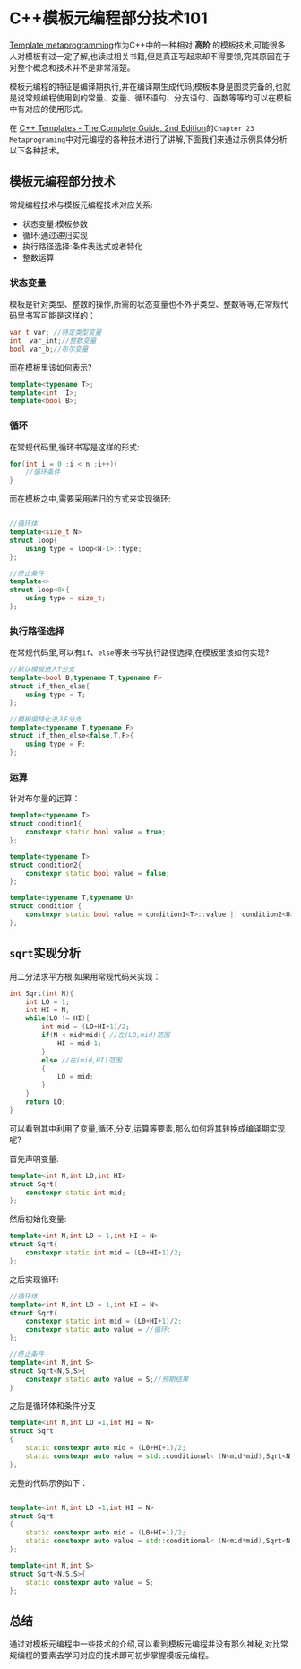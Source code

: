 # C++模板元编程部分技术101

[Template metaprogramming](https://en.wikipedia.org/wiki/Template_metaprogramming)作为C++中的一种相对 **高阶** 的模板技术,可能很多人对模板有过一定了解,也读过相关书籍,但是真正写起来却不得要领,究其原因在于对整个概念和技术并不是非常清楚。

模板元编程的特征是编译期执行,并在编译期生成代码;模板本身是图灵完备的,也就是说常规编程使用到的常量、变量、循环语句、分支语句、函数等等均可以在模板中有对应的使用形式。

在 [C++ Templates - The Complete Guide, 2nd Edition](http://www.tmplbook.com/)的`Chapter 23 Metaprograming`中对元编程的各种技术进行了讲解,下面我们来通过示例具体分析以下各种技术。

## 模板元编程部分技术

常规编程技术与模板元编程技术对应关系:

- 状态变量:模板参数
- 循环:通过递归实现
- 执行路径选择:条件表达式或者特化
- 整数运算

### 状态变量

模板是针对类型、整数的操作,所需的状态变量也不外乎类型、整数等等,在常规代码里书写可能是这样的：

```C++
var_t var; //特定类型变量
int  var_int;//整数变量
bool var_b;//布尔变量
```

而在模板里该如何表示?

```C++
template<typename T>;
template<int  I>;
template<bool B>;
```

### 循环

在常规代码里,循环书写是这样的形式:

```C++
for(int i = 0 ;i < n ;i++){
    //循环条件
}
```

而在模板之中,需要采用递归的方式来实现循环:

```C++

//循环体
template<size_t N>
struct loop{
    using type = loop<N-1>::type;
};

//终止条件
template<>
struct loop<0>{
    using type = size_t;
};
```

### 执行路径选择

在常规代码里,可以有`if`、`else`等来书写执行路径选择,在模板里该如何实现?

```C++
//默认模板进入T分支
template<bool B,typename T,typename F>
struct if_then_else{
    using type = T;
};

//模板偏特化进入F分支
template<typename T,typename F>
struct if_then_else<false,T,F>{
    using type = F;
};
```

### 运算

针对布尔量的运算：

```C++
template<typename T>
struct condition1{
    constexpr static bool value = true;
};

template<typename T>
struct condition2{
    constexpr static bool value = false;
};

template<typename T,typename U>
struct condition {
    constexpr static bool value = condition1<T>::value || condition2<U>::value;
};
```

## `sqrt`实现分析

用二分法求平方根,如果用常规代码来实现：

```C++
int Sqrt(int N){
    int LO = 1;
    int HI = N;
    while(LO != HI){
        int mid = (LO+HI+1)/2;
        if(N < mid*mid){ //在(LO,mid)范围
            HI = mid-1;
        }
        else //在(mid,HI)范围
        {
            LO = mid;
        }
    }
    return LO;
}
```

可以看到其中利用了变量,循环,分支,运算等要素,那么如何将其转换成编译期实现呢?

首先声明变量:

```C++
template<int N,int LO,int HI>
struct Sqrt{
    constexpr static int mid;
};
```

然后初始化变量:

```C++
template<int N,int LO = 1,int HI = N>
struct Sqrt{
    constexpr static int mid = (L0+HI+1)/2;
};
```

之后实现循环:

```C++
//循环体
template<int N,int LO = 1,int HI = N>
struct Sqrt{
    constexpr static int mid = (L0+HI+1)/2;
    constexpr static auto value = //循环;
};

//终止条件
template<int N,int S>
struct Sqrt<N,S,S>{
    constexpr static auto value = S;//预期结果
}
```

之后是循环体和条件分支

```C++
template<int N,int LO =1,int HI = N>
struct Sqrt
{
    static constexpr auto mid = (L0+HI+1)/2;
    static constexpr auto value = std::conditional< (N<mid*mid),Sqrt<N,LO,mid-1>,Sqrt<N,mid,HI>>::value;
};
```

完整的代码示例如下：

```C++

template<int N,int LO =1,int HI = N>
struct Sqrt
{
    static constexpr auto mid = (L0+HI+1)/2;
    static constexpr auto value = std::conditional< (N<mid*mid),Sqrt<N,LO,mid-1>,Sqrt<N,mid,HI>>::value;
};

template<int N,int S>
struct Sqrt<N,S,S>{
    static constexpr auto value = S;
};

```

## 总结

通过对模板元编程中一些技术的介绍,可以看到模板元编程并没有那么神秘,对比常规编程的要素去学习对应的技术即可初步掌握模板元编程。